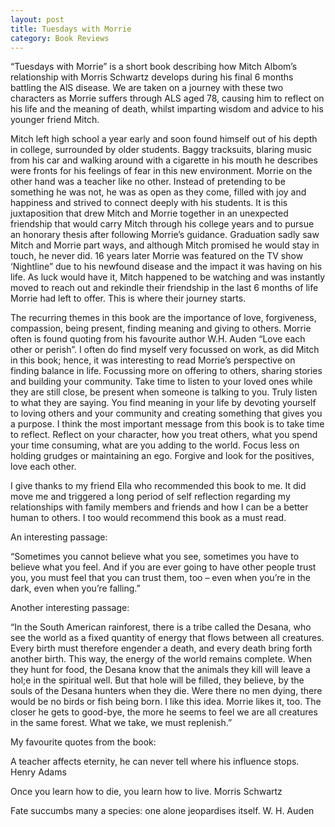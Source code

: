 ```yaml
---
layout: post
title: Tuesdays with Morrie
category: Book Reviews
---
```


“Tuesdays with Morrie” is a short book describing how Mitch Albom’s relationship with Morris Schwartz develops during his final 6 months battling the AlS disease. We are taken on a journey with these two characters as Morrie suffers through ALS aged 78, causing him to reflect on his life and the meaning of death, whilst imparting wisdom and advice to his younger friend Mitch.

<!-- more -->

Mitch left high school a year early and soon found himself out of his depth in college, surrounded by older students. Baggy tracksuits, blaring music from his car and walking around with a cigarette in his mouth he describes were fronts for his feelings of fear in this new environment. Morrie on the other hand was a teacher like no other. Instead of pretending to be something he was not, he was as open as they come, filled with joy and happiness and strived to connect deeply with his students. It is this juxtaposition that drew Mitch and Morrie together in an unexpected friendship that would carry Mitch through his college years and to pursue an honorary thesis after following Morrie’s guidance. Graduation sadly saw Mitch and Morrie part ways, and although Mitch promised he would stay in touch, he never did. 16 years later Morrie was featured on the TV show ‘Nightline” due to his newfound disease and the impact it was having on his life. As luck would have it, Mitch happened to be watching and was instantly moved to reach out and rekindle their friendship in the last 6 months of life Morrie had left to offer. This is where their journey starts.

The recurring themes in this book are the importance of love, forgiveness, compassion, being present, finding meaning and giving to others. Morrie often is found quoting from his favourite author W.H. Auden “Love each other or perish”. I often do find myself very focussed on work, as did Mitch in this book; hence, it was interesting to read Morrie’s perspective on finding balance in life. Focussing more on offering to others, sharing stories and building your community. Take time to listen to your loved ones while they are still close, be present when someone is talking to you. Truly listen to what they are saying. You find meaning in your life by devoting yourself to loving others and your community and creating something that gives you a purpose. I think the most important message from this book is to take time to reflect. Reflect on your character, how you treat others, what you spend your time consuming, what are you adding to the world. Focus less on holding grudges or maintaining an ego. Forgive and look for the positives, love each other.

I give thanks to my friend Ella who recommended this book to me. It did move me and triggered a long period of self reflection regarding my relationships with family members and friends and how I can be a better human to others. I too would recommend this book as a must read.

An interesting passage:

“Sometimes you cannot believe what you see, sometimes you have to believe what you feel. And if you are ever going to have other people trust you, you must feel that you can trust them, too – even when you’re in the dark, even when you’re falling.”

Another interesting passage:

“In the South American rainforest, there is a tribe called the Desana, who see the world as a fixed quantity of energy that flows between all creatures. Every birth must therefore engender a death, and every death bring forth another birth. This way, the energy of the world remains complete. When they hunt for food, the Desana know that the animals they kill will leave a hol;e in the spiritual well. But that hole will be filled, they believe, by the souls of the Desana hunters when they die. Were there no men dying, there would be no birds or fish being born. I like this idea. Morrie likes it, too. The closer he gets to good-bye, the more he seems to feel we are all creatures in the same forest. What we take, we must replenish.”

My favourite quotes from the book:

A teacher affects eternity, he can never tell where his influence stops.
Henry Adams

Once you learn how to die, you learn how to live.
Morris Schwartz

Fate succumbs many a species: one alone jeopardises itself.
W. H. Auden